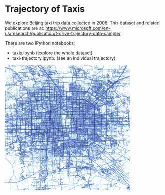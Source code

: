 # Trajectory of Taxis

We explore Beijing taxi trip data collected in 2008. This dataset and related publications are at:
https://www.microsoft.com/en-us/research/publication/t-drive-trajectory-data-sample/

There are two iPython notebooks:

+ taxis.ipynb (explore the whole dataset)
+ taxi-trajectory.ipynb. (see an individual trajectory)

![Beijing](img-beijing.png)


